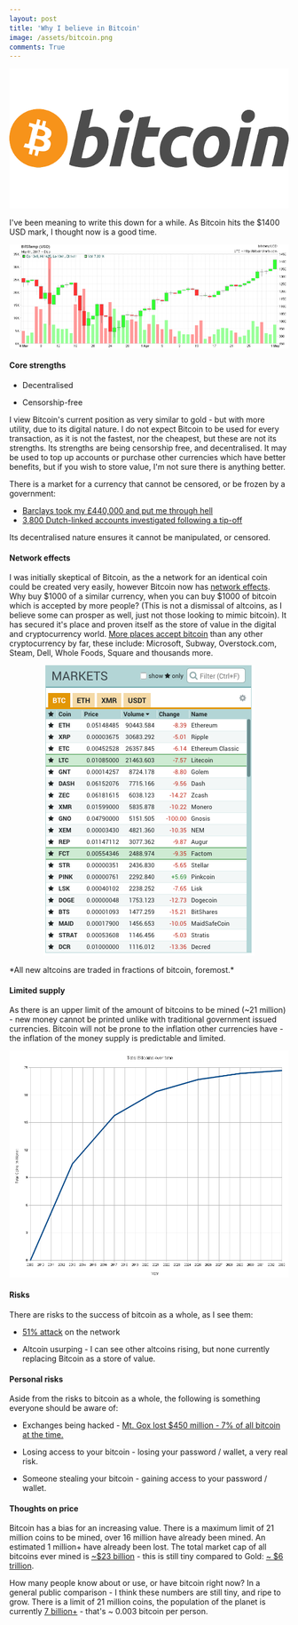 ```yaml
---
layout: post
title: 'Why I believe in Bitcoin'
image: /assets/bitcoin.png
comments: True
---
```


<p style="text-align: center">
	<img src="/assets/bitcoin.png?style=fifty">
</p>

I've been meaning to write this down for a while. As Bitcoin hits the $1400 USD mark, I thought now is a good time.

<p style="text-align: center">
	<a href="https://bitcoincharts.com/charts/bitstampUSD#rg60ztgSzm1g10zm2g25zv" target="_blank"><img src="/assets/bitcoin-usd-2-month.png"></a>
</p>

#### Core strengths

* Decentralised 

* Censorship-free 


I view Bitcoin's current position as very similar to gold - but with more utility, due to its digital nature. I do not expect Bitcoin to be used for every transaction, as it is not the fastest, nor the cheapest, but these are not its strengths. Its strengths are being censorship free, and decentralised. It may be used to top up accounts or purchase other currencies which have better benefits, but if you wish to store value, I'm not sure there is anything better. 

There is a market for a currency that cannot be censored, or be frozen by a government:

* [Barclays took my £440,000 and put me through hell](https://www.theguardian.com/money/2017/jan/22/barclays-took-my-440000-customers-caught-up-banks-de-risking-money-laundering-laws)
* [3,800 Dutch-linked accounts investigated following a tip-off](http://www.bbc.co.uk/news/world-europe-39452778)

Its decentralised nature ensures it cannot be manipulated, or censored. 

#### Network effects

I was initially skeptical of Bitcoin, as the a network for an identical coin could be created very easily, however Bitcoin now has [network effects](https://en.wikipedia.org/wiki/Network_effect). Why buy $1000 of a similar currency, when you can buy $1000 of bitcoin which is accepted by more people? (This is not a dismissal of altcoins, as I believe some can prosper as well, just not those looking to mimic bitcoin). It has secured it's place and proven itself as the store of value in the digital and cryptocurrency world. [More places accept bitcoin](https://99bitcoins.com/who-accepts-bitcoins-payment-companies-stores-take-bitcoins/) than any other cryptocurrency by far, these include: Microsoft, Subway, Overstock.com, Steam, Dell, Whole Foods, Square and thousands more.

<p style="text-align: center">
<a href="/assets/btc-exchange.png" target="_blank"><img src="/assets/btc-exchange.png?style=fifty"></a>
</p>
*All new altcoins are traded in fractions of bitcoin, foremost.*





#### Limited supply

As there is an upper limit of the amount of bitcoins to be mined (~21 million) - new money cannot be printed unlike with traditional government issued currencies. Bitcoin will not be prone to the inflation other currencies have - the inflation of the money supply is predictable and limited.

<p style="text-align: center">
<a href="/assets/bitcoin-limit.png" target="_blank"><img src="/assets/bitcoin-limit.png?"></a>
</p>

#### Risks

There are risks to the success of bitcoin as a whole, as I see them:

* [51% attack](https://learncryptography.com/cryptocurrency/51-attack) on the network


* Altcoin usurping - I can see other altcoins rising, but none currently replacing Bitcoin as a store of value.



#### Personal risks

Aside from the risks to bitcoin as a whole, the following is something everyone should be aware of:

* Exchanges being hacked - [Mt. Gox lost $450 million - 7% of all bitcoin at the time.](https://en.wikipedia.org/wiki/Mt._Gox)

* Losing access to your bitcoin - losing your password / wallet, a very real risk.

* Someone stealing your bitcoin - gaining access to your password / wallet.

#### Thoughts on price

Bitcoin has a bias for an increasing value. There is a maximum limit of 21 million coins to be mined, over 16 million have already been mined. An estimated 1 million+ have already been lost. The total market cap of all bitcoins ever mined is [~$23 billion](https://coinmarketcap.com/currencies/) - this is still tiny compared to Gold: [~ $6 trillion](https://schiffgold.com/commentaries/just-how-big-is-the-gold-market/).

How many people know about or use, or have bitcoin right now? In a general public comparison - I think these numbers are still tiny, and ripe to grow. There is a limit of 21 million coins, the population of the planet is currently [7 billion+](http://www.worldometers.info/world-population/) - that's ~ 0.003 bitcoin per person.

